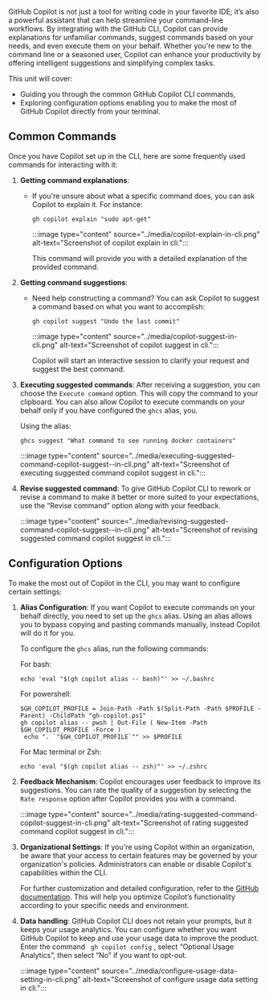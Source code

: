 GitHub Copilot is not just a tool for writing code in your favorite IDE; it’s also a powerful assistant that can help streamline your command-line workflows. By integrating with the GitHub CLI, Copilot can provide explanations for unfamiliar commands, suggest commands based on your needs, and even execute them on your behalf. Whether you're new to the command line or a seasoned user, Copilot can enhance your productivity by offering intelligent suggestions and simplifying complex tasks.

This unit will cover:

- Guiding you through the common GitHub Copilot CLI commands,
- Exploring configuration options enabling you to make the most of GitHub Copilot directly from your terminal. 


## Common Commands
Once you have Copilot set up in the CLI, here are some frequently used commands for interacting with it:

1. **Getting command explanations**:
   - If you're unsure about what a specific command does, you can ask Copilot to explain it. For instance:

     ```shell
     gh copilot explain "sudo apt-get"
     ```

     :::image type="content" source="../media/copilot-explain-in-cli.png" alt-text="Screenshot of copilot explain in cli.":::

     This command will provide you with a detailed explanation of the provided command.

2. **Getting command suggestions**:
   - Need help constructing a command? You can ask Copilot to suggest a command based on what you want to accomplish:
     ```shell
     gh copilot suggest "Undo the last commit"
     ```

     :::image type="content" source="../media/copilot-suggest-in-cli.png" alt-text="Screenshot of copilot suggest in cli.":::

     Copilot will start an interactive session to clarify your request and suggest the best command.

3. **Executing suggested commands**:
After receiving a suggestion, you can choose the `Execute command` option. This will copy the command to your clipboard. You can also allow Copilot to execute commands on your behalf  only if you have configured the `ghcs` alias, you. 

   Using the alias:

   ```
   ghcs suggest "What command to see running docker containers"
   ```

   :::image type="content" source="../media/executing-suggested-command-copilot-suggest--in-cli.png" alt-text="Screenshot of executing suggested command copilot suggest in cli.":::

1. **Revise suggested command**:
   To give GitHub Copilot CLI to rework or revise a command to make it better or more suited to your expectations, use the “Revise command” option along with your feedback.

   :::image type="content" source="../media/revising-suggested-command-copilot-suggest--in-cli.png" alt-text="Screenshot of revising suggested command copilot suggest in cli.":::


## Configuration Options

To make the most out of Copilot in the CLI, you may want to configure certain settings:

1. **Alias Configuration**:
   If you want Copilot to execute commands on your behalf directly, you need to set up the `ghcs` alias. Using an alias allows you to bypass copying and pasting commands manually, instead Copilot will do it for you.

   To configure the `ghcs` alias, run the following commands:

   For bash:

   ```
   echo 'eval "$(gh copilot alias -- bash)"' >> ~/.bashrc
   ```

   For powershell:

   ```
   $GH_COPILOT_PROFILE = Join-Path -Path $(Split-Path -Path $PROFILE -Parent) -ChildPath "gh-copilot.ps1"
   gh copilot alias -- pwsh | Out-File ( New-Item -Path $GH_COPILOT_PROFILE -Force )
    echo ". `"$GH_COPILOT_PROFILE`"" >> $PROFILE
   ```

   For Mac terminal or Zsh:

   ```
   echo 'eval "$(gh copilot alias -- zsh)"' >> ~/.zshrc
   ```

2. **Feedback Mechanism**:
   Copilot encourages user feedback to improve its suggestions. You can rate the quality of a suggestion by selecting the `Rate response` option after Copilot provides you with a command.

   :::image type="content" source="../media/rating-suggested-command-copilot-suggest-in-cli.png" alt-text="Screenshot of rating suggested command copilot suggest in cli.":::

3. **Organizational Settings**:
   If you're using Copilot within an organization, be aware that your access to certain features may be governed by your organization's policies. Administrators can enable or disable Copilot's capabilities within the CLI.

   For further customization and detailed configuration, refer to the [GitHub documentation](https://docs.github.com/en/copilot). This will help you optimize Copilot’s functionality according to your specific needs and environment.

4. **Data handling**:
   GitHub Copilot CLI does not retain your prompts, but it keeps your usage analytics. You can configure whether you want GitHub Copilot to keep and use your usage data to improve the product. Enter the command ` gh copilot config` , select “Optional Usage Analytics”, then select “No” if you want to opt-out.

   :::image type="content" source="../media/configure-usage-data-setting-in-cli.png" alt-text="Screenshot of configure usage data setting in cli.":::
